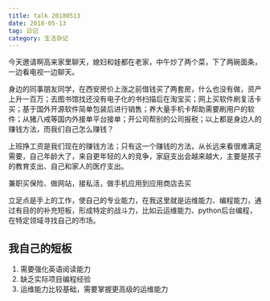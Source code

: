 ```yaml
---
title: talk 20180513
date: 2018-05-13
tag: 日记
category: 生活杂记
---
```


今天邀请啊高来家里聊天，媳妇和娃都在老家，中午炒了两个菜，下了两碗面条，一边看电视一边聊天。

身边的同事朋友同学，在西安房价上涨之前借钱买了两套房，什么也没有做，资产上升一百万；去图书馆找还没有电子化的书扫描后在淘宝买；网上买软件刷复活卡买；基于国外开源软件简单包装后进行销售；养大量手机卡帮助需要刷用户的软件；从猪八戒等国内外接单平台接单；开公司帮别的公司报税；以上都是身边人的赚钱方法，而我们自己怎么赚钱？

上班挣工资是我们现在的赚钱方法；只有这一个赚钱的方法，从长远来看很难满足需要，自己年龄大了，来自更年轻的人的竞争，家庭支出会越来越大，主要是孩子的教育支出、自己和家人的医疗支出。

兼职买保险、做网站，接私活，做手机应用到应用商店去买

立足点是手上的工作，使自己的专业能力，在我这里就是运维能力、编程能力，通过有目的的补充短板，形成特定的战斗力，比如云运维能力、python后台编程，在特定领域寻找自己的市场。

## 我自己的短板

1. 需要强化英语阅读能力
2. 缺乏实际项目编程经验
3. 运维能力比较基础，需要掌握更高级的运维能力